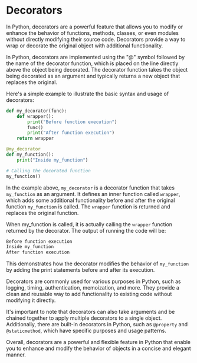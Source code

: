 # Decorators

In Python, decorators are a powerful feature that allows you to modify or 
enhance the behavior of functions, methods, classes, or even modules without 
directly modifying their source code. Decorators provide a way to wrap or 
decorate the original object with additional functionality. 

In Python, decorators are implemented using the "@" symbol followed by the 
name of the decorator function, which is placed on the line directly above 
the object being decorated. The decorator function takes the object being 
decorated as an argument and typically returns a new object that replaces the 
original. 

Here's a simple example to illustrate the basic syntax and usage of 
decorators:

```python
def my_decorator(func):
    def wrapper():
        print("Before function execution")
        func()
        print("After function execution")
    return wrapper

@my_decorator
def my_function():
    print("Inside my_function")

# Calling the decorated function
my_function()
```

In the example above, `my_decorator` is a decorator function that takes 
`my_function` as an argument. It defines an inner function called `wrapper`, 
which adds some additional functionality before and after the original 
function `my_function` is called. The `wrapper` function is returned and replaces 
the original function. 

When my_function is called, it is actually calling the `wrapper` function 
returned by the decorator. The output of running the code will be:

```bash
Before function execution
Inside my_function
After function execution
```

This demonstrates how the decorator modifies the behavior of `my_function` by 
adding the print statements before and after its execution. 

Decorators are commonly used for various purposes in Python, such as logging, 
timing, authentication, memoization, and more. They provide a clean and 
reusable way to add functionality to existing code without modifying it 
directly. 

It's important to note that decorators can also take arguments and be chained 
together to apply multiple decorators to a single object. Additionally, there 
are built-in decorators in Python, such as `@property` and `@staticmethod`, which 
have specific purposes and usage patterns. 

Overall, decorators are a powerful and flexible feature in Python that enable 
you to enhance and modify the behavior of objects in a concise and elegant 
manner. 

